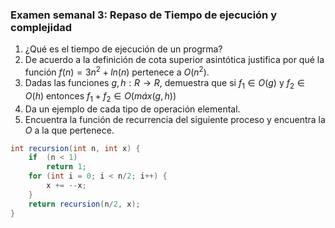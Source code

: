 ### Examen semanal 3: Repaso de Tiempo de ejecución y complejidad ###

1. ¿Qué es el tiempo de ejecución de un progrma?
2. De acuerdo a la definición de cota superior asintótica justifica por qué la función $f(n) = 3n^2 + ln(n)$ pertenece a $O(n^2)$.
3. Dadas las funciones $g,h: R \rightarrow R$, demuestra que si $f_1 \in O(g)$ y $f_2 \in O(h)$ entonces $f_1 + f_2 \in O(máx(g,h))$ 
4. Da un ejemplo de cada tipo de operación elemental.
5. Encuentra la función de recurrencia del siguiente proceso y encuentra la _O_ a la que pertenece.
```java
int recursion(int n, int x) {
    if  (n < 1)
        return 1;
    for (int i = 0; i < n/2; i++) {
        x += --x;
    }
    return recursion(n/2, x);
}
```
